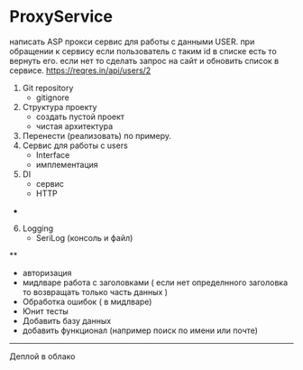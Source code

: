 # ProxyService
написать ASP прокси сервис для работы с данными  USER. 
при обращении к сервису если пользователь с таким id в списке есть то вернуть его. 
если нет то сделать запрос на сайт и обновить список в сервисе.
https://reqres.in/api/users/2

1. Git repository
	- gitignore
2. Структура проекту
	- создать пустой проект
	- чистая архитектура
3. Перенести (реализовать) по примеру.
4. Сервис для работы с users 
	- Interface 
	- имплементация
5. DI 
	- сервис
	- HTTP 
*
6. Logging 
	- SeriLog (консоль и файл)

**
- авторизация
- мидлваре работа с заголовками
	( если нет определнного заголовка то возвращать только часть данных )
- Обработка ошибок 
		( в мидлваре)
- Юнит тесты
- Добавить базу данных
- добавить функционал (например поиск по имени или почте)

***
Деплой в облако
